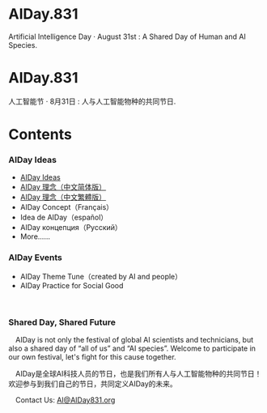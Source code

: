 # AIDay.831
Artificial Intelligence Day · August 31st :  A Shared Day of Human and AI Species.
# AIDay.831
人工智能节 · 8月31日 :  人与人工智能物种的共同节日.
# Contents
### AIDay Ideas
<ul>
<li><a href="/AIDay.Ideas.EN.md">AIDay Ideas</a></li>
<li><a href="/AIDay.Ideas.CHS.md">AIDay 理念（中文简体版）</a></li>
<li><a href="/AIDay.Ideas.CHT.md">AIDay 理念（中文繁體版）</a></li>
<li>AIDay Concept（Français）</li>
<li>Idea de AIDay（español）</li>
<li>AIDay концепция（Русский）</li>
<li>More......</li>
</ul>

### AIDay Events

<ul>
<li>AIDay Theme Tune（created by AI and people）</li>
<li>AIDay Practice for Social Good </li>
</ul>

&nbsp;

### Shared Day, Shared Future

&emsp;AIDay is not only the festival of global  AI scientists and technicians, but also a shared day of “all of us” and “AI species”. 
Welcome to participate in our own festival, let's fight for this cause together. 

&emsp;AIDay是全球AI科技人员的节日，也是我们所有人与人工智能物种的共同节日！欢迎参与到我们自己的节日，共同定义AIDay的未来。
 
&emsp;Contact Us: AI@AIDay831.org
